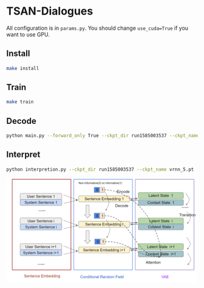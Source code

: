 # TSAN-Dialogues

All configuration is in `params.py`. You should change `use_cuda=True` if you want to use GPU.

## Install

```bash
make install
```

## Train  

```bash
make train
```

## Decode

```bash
python main.py --forward_only True --ckpt_dir run1585003537 --ckpt_name vrnn_5.pt
```

## Interpret

```bash
python interpretion.py --ckpt_dir run1585003537 --ckpt_name vrnn_5.pt
```

![Image 1](imgs/dialog_attn_2.PNG)